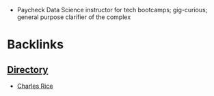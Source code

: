 - Paycheck Data Science instructor for tech bootcamps; gig-curious; general purpose clarifier of the complex

# Backlinks
## [Directory](<Directory.md>)
- [Charles Rice](<Charles Rice.md>)

